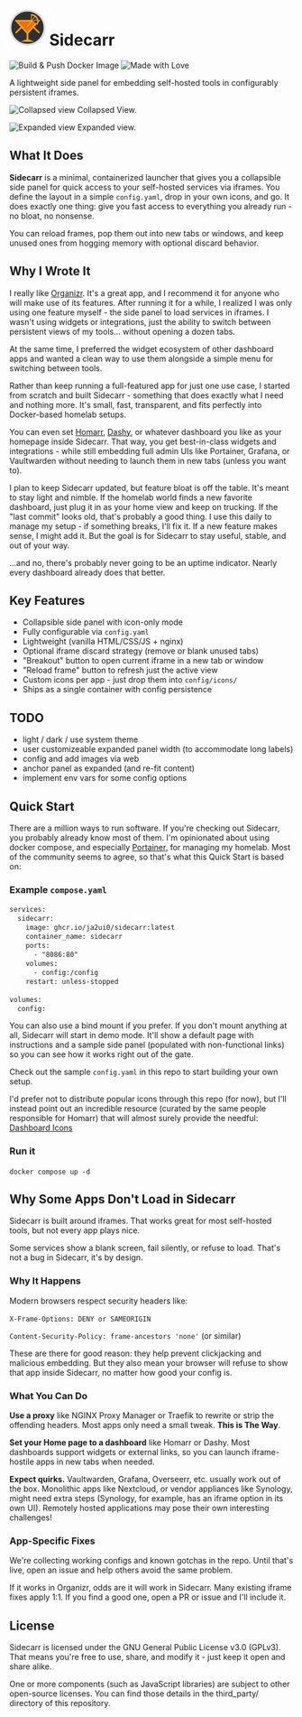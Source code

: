 # ![Sidecarr logo](/site/favicon.png "Sidecarr logo") Sidecarr

![Build & Push Docker Image](https://github.com/ja2ui0/sidecarr/actions/workflows/container-publish.yml/badge.svg)
![Made with Love](https://img.shields.io/badge/made%20with-%E2%9D%A4-red)

A lightweight side panel for embedding self-hosted tools in configurably persistent iframes.

![Collapsed view](https://github.com/user-attachments/assets/6abaec45-3d5f-44c6-82c8-4f8267a39211 "Collapsed view")
Collapsed View.

![Expanded view](https://github.com/user-attachments/assets/486e4af1-232b-4e00-95b7-7445175b56aa "Expanded view")
Expanded view.

## What It Does

**Sidecarr** is a minimal, containerized launcher that gives you a collapsible side panel for quick access to your self-hosted services via iframes. You define the layout in a simple `config.yaml`, drop in your own icons, and go. It does exactly one thing: give you fast access to everything you already run - no bloat, no nonsense.

You can reload frames, pop them out into new tabs or windows, and keep unused ones from hogging memory with optional discard behavior.

## Why I Wrote It

I really like [Organizr](https://github.com/causefx/Organizr). It's a great app, and I recommend it for anyone who will make use of its features. After running it for a while, I realized I was only using one feature myself - the side panel to load services in iframes. I wasn't using widgets or integrations, just the ability to switch between persistent views of my tools... without opening a dozen tabs.

At the same time, I preferred the widget ecosystem of other dashboard apps and wanted a clean way to use them alongside a simple menu for switching between tools.

Rather than keep running a full-featured app for just one use case, I started from scratch and built Sidecarr - something that does exactly what I need and nothing more. It's small, fast, transparent, and fits perfectly into Docker-based homelab setups.

You can even set [Homarr](https://github.com/ajnart/homarr), [Dashy](https://github.com/lissy93/dashy), or whatever dashboard you like as your homepage inside Sidecarr. That way, you get best-in-class widgets and integrations - while still embedding full admin UIs like Portainer, Grafana, or Vaultwarden without needing to launch them in new tabs (unless you want to).

I plan to keep Sidecarr updated, but feature bloat is off the table. It's meant to stay light and nimble. If the homelab world finds a new favorite dashboard, just plug it in as your home view and keep on trucking. If the "last commit" looks old, that's probably a good thing. I use this daily to manage my setup - if something breaks, I'll fix it. If a new feature makes sense, I might add it. But the goal is for Sidecarr to stay useful, stable, and out of your way.

...and no, there's probably never going to be an uptime indicator. Nearly every dashboard already does that better.

## Key Features

- Collapsible side panel with icon-only mode
- Fully configurable via `config.yaml`
- Lightweight (vanilla HTML/CSS/JS + nginx)
- Optional iframe discard strategy (remove or blank unused tabs)
- "Breakout" button to open current iframe in a new tab or window
- "Reload frame" button to refresh just the active view
- Custom icons per app - just drop them into `config/icons/`
- Ships as a single container with config persistence

## TODO
- light / dark / use system theme
- user customizeable expanded panel width (to accommodate long labels)
- config and add images via web
- anchor panel as expanded (and re-fit content)
- implement env vars for some config options

## Quick Start
There are a million ways to run software. If you're checking out Sidecarr, you probably already know most of them. I'm opinionated about using docker compose, and especially [Portainer](https://github.com/portainer/portainer), for managing my homelab. Most of the community seems to agree, so that's what this Quick Start is based on:

### Example `compose.yaml`
```
services:
  sidecarr:
    image: ghcr.io/ja2ui0/sidecarr:latest
    container_name: sidecarr
    ports:
      - "8086:80"
    volumes:
      - config:/config
    restart: unless-stopped

volumes:
  config:
```

You can also use a bind mount if you prefer. If you don't mount anything at all, Sidecarr will start in demo mode. It'll show a default page with instructions and a sample side panel (populated with non-functional links) so you can see how it works right out of the gate.

Check out the sample `config.yaml` in this repo to start building your own setup.

I'd prefer not to distribute popular icons through this repo (for now), but I'll instead point out an incredible resource (curated by the same people responsible for Homarr) that will almost surely provide the needful: [Dashboard Icons](https://dashboardicons.com/icons)

### Run it
`docker compose up -d`

## Why Some Apps Don't Load in Sidecarr
Sidecarr is built around iframes. That works great for most self-hosted tools, but not every app plays nice.

Some services show a blank screen, fail silently, or refuse to load. That's not a bug in Sidecarr, it's by design.

### Why It Happens
Modern browsers respect security headers like:

`X-Frame-Options: DENY or SAMEORIGIN`

`Content-Security-Policy: frame-ancestors 'none'` (or similar)

These are there for good reason: they help prevent clickjacking and malicious embedding. But they also mean your browser will refuse to show that app inside Sidecarr, no matter how good your config is.

### What You Can Do
**Use a proxy** like NGINX Proxy Manager or Traefik to rewrite or strip the offending headers. Most apps only need a small tweak. **This is The Way**.

**Set your Home page to a dashboard** like Homarr or Dashy. Most dashboards support widgets or external links, so you can launch iframe-hostile apps in new tabs when needed.

**Expect quirks.** Vaultwarden, Grafana, Overseerr, etc. usually work out of the box. Monolithic apps like Nextcloud, or vendor appliances like Synology, might need extra steps (Synology, for example, has an iframe option in its own UI). Remotely hosted applications may pose their own interesting challenges!

### App-Specific Fixes
We're collecting working configs and known gotchas in the repo. Until that's live, open an issue and help others avoid the same problem.

If it works in Organizr, odds are it will work in Sidecarr. Many existing iframe fixes apply 1:1. If you find a good one, open a PR or issue and I'll include it.

## License
Sidecarr is licensed under the GNU General Public License v3.0 (GPLv3). That means you're free to use, share, and modify it - just keep it open and share alike.

One or more components (such as JavaScript libraries) are subject to other open-source licenses. You can find those details in the third_party/ directory of this repository.

